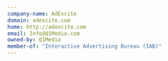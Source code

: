 ```yaml
---
company-name: AdExcite
domain: adexcite.com
home: http://adexcite.com
email: Info@Q1Media.com
owned-by: Q1Media
member-of: "Interactive Advertising Bureau (IAB)"
---
```





